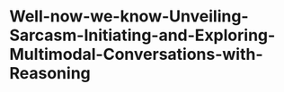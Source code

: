 # Well-now-we-know-Unveiling-Sarcasm-Initiating-and-Exploring-Multimodal-Conversations-with-Reasoning
